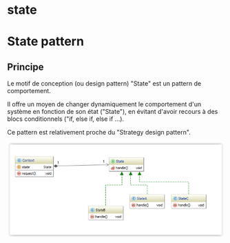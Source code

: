 state
=====

# State pattern

## Principe

Le motif de conception (ou design pattern) "State" est un pattern de comportement.

Il offre un moyen de changer dynamiquement le comportement d'un système en fonction de son état ("State"), en évitant d'avoir recours
à des blocs conditionnels ("if,  else if, else if ...).

Ce pattern est relativement proche du "Strategy design pattern".

![Alt text](/src/main/resources/state-pattern-uml.PNG?raw=true "State pattern")